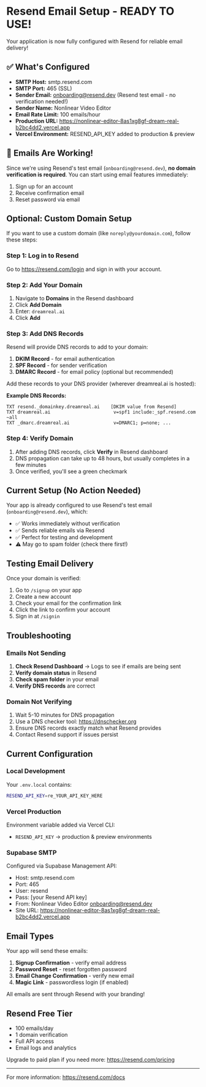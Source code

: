# Resend Email Setup - READY TO USE!

Your application is now fully configured with Resend for reliable email delivery!

## ✅ What's Configured

- **SMTP Host:** smtp.resend.com
- **SMTP Port:** 465 (SSL)
- **Sender Email:** onboarding@resend.dev (Resend test email - no verification needed!)
- **Sender Name:** Nonlinear Video Editor
- **Email Rate Limit:** 100 emails/hour
- **Production URL:** https://nonlinear-editor-8as1xg8gf-dream-real-b2bc4dd2.vercel.app
- **Vercel Environment:** RESEND_API_KEY added to production & preview

## 🎉 Emails Are Working!

Since we're using Resend's test email (`onboarding@resend.dev`), **no domain verification is required**. You can start using email features immediately:

1. Sign up for an account
2. Receive confirmation email
3. Reset password via email

## Optional: Custom Domain Setup

If you want to use a custom domain (like `noreply@yourdomain.com`), follow these steps:

### Step 1: Log in to Resend

Go to https://resend.com/login and sign in with your account.

### Step 2: Add Your Domain

1. Navigate to **Domains** in the Resend dashboard
2. Click **Add Domain**
3. Enter: `dreamreal.ai`
4. Click **Add**

### Step 3: Add DNS Records

Resend will provide DNS records to add to your domain:

1. **DKIM Record** - for email authentication
2. **SPF Record** - for sender verification
3. **DMARC Record** - for email policy (optional but recommended)

Add these records to your DNS provider (wherever dreamreal.ai is hosted):

**Example DNS Records:**
```
TXT resend._domainkey.dreamreal.ai    [DKIM value from Resend]
TXT dreamreal.ai                       v=spf1 include:_spf.resend.com ~all
TXT _dmarc.dreamreal.ai                v=DMARC1; p=none; ...
```

### Step 4: Verify Domain

1. After adding DNS records, click **Verify** in Resend dashboard
2. DNS propagation can take up to 48 hours, but usually completes in a few minutes
3. Once verified, you'll see a green checkmark

## Current Setup (No Action Needed)

Your app is already configured to use Resend's test email (`onboarding@resend.dev`), which:
- ✅ Works immediately without verification
- ✅ Sends reliable emails via Resend
- ✅ Perfect for testing and development
- ⚠️ May go to spam folder (check there first!)

## Testing Email Delivery

Once your domain is verified:

1. Go to `/signup` on your app
2. Create a new account
3. Check your email for the confirmation link
4. Click the link to confirm your account
5. Sign in at `/signin`

## Troubleshooting

### Emails Not Sending

1. **Check Resend Dashboard** → Logs to see if emails are being sent
2. **Verify domain status** in Resend
3. **Check spam folder** in your email
4. **Verify DNS records** are correct

### Domain Not Verifying

1. Wait 5-10 minutes for DNS propagation
2. Use a DNS checker tool: https://dnschecker.org
3. Ensure DNS records exactly match what Resend provides
4. Contact Resend support if issues persist

## Current Configuration

### Local Development
Your `.env.local` contains:
```bash
RESEND_API_KEY=re_YOUR_API_KEY_HERE
```

### Vercel Production
Environment variable added via Vercel CLI:
- `RESEND_API_KEY` → production & preview environments

### Supabase SMTP
Configured via Supabase Management API:
- Host: smtp.resend.com
- Port: 465
- User: resend
- Pass: [your Resend API key]
- From: Nonlinear Video Editor <onboarding@resend.dev>
- Site URL: https://nonlinear-editor-8as1xg8gf-dream-real-b2bc4dd2.vercel.app

## Email Types

Your app will send these emails:

1. **Signup Confirmation** - verify email address
2. **Password Reset** - reset forgotten password
3. **Email Change Confirmation** - verify new email
4. **Magic Link** - passwordless login (if enabled)

All emails are sent through Resend with your branding!

## Resend Free Tier

- 100 emails/day
- 1 domain verification
- Full API access
- Email logs and analytics

Upgrade to paid plan if you need more: https://resend.com/pricing

---

For more information: https://resend.com/docs
